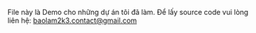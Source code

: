 File này là Demo cho những dự án tôi đã làm. Để lấy source code vui lòng liên hệ: baolam2k3.contact@gmail.com
